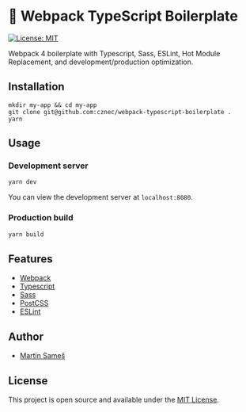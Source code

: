 # 🧰 Webpack TypeScript Boilerplate

[![License: MIT](https://img.shields.io/badge/License-MIT-blue.svg)](https://opensource.org/licenses/MIT)

Webpack 4 boilerplate with Typescript, Sass, ESLint, Hot Module Replacement, and development/production optimization.

## Installation

```
mkdir my-app && cd my-app
git clone git@github.com:cznec/webpack-typescript-boilerplate .
yarn
```

## Usage

### Development server

```bash
yarn dev
```

You can view the development server at `localhost:8080`.

### Production build

```bash
yarn build
```
## Features

- [Webpack](https://webpack.js.org/)
- [Typescript](https://www.typescriptlang.org/docs/handbook/typescript-in-5-minutes.html)
- [Sass](https://sass-lang.com/)
- [PostCSS](https://postcss.org/)
- [ESLint](https://eslint.org/)

## Author

- [Martin Sameš](https://www.cznec.cz)

## License

This project is open source and available under the [MIT License](LICENSE).
